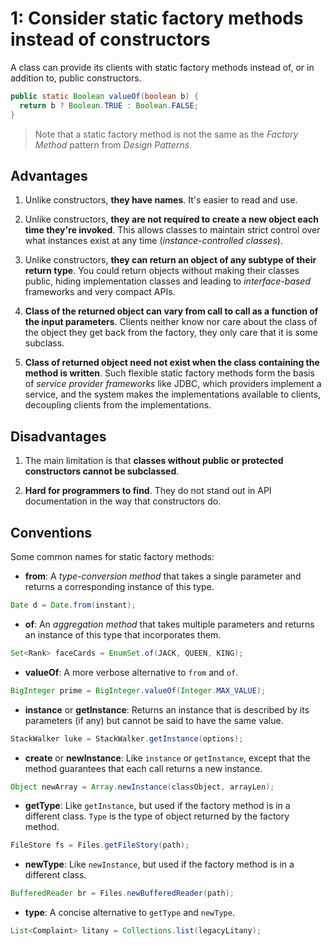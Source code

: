 # 1: Consider static factory methods instead of constructors

A class can provide its clients with static factory methods instead of, or in addition to, public constructors.

```java
public static Boolean valueOf(boolean b) {
  return b ? Boolean.TRUE : Boolean.FALSE;
}
```

> Note that a static factory method is not the same as the *Factory Method* pattern from *Design Patterns*.

## Advantages

1. Unlike constructors, **they have names**. It's easier to read and use.

2. Unlike constructors, **they are not required to create a new object each time they're invoked**. This allows classes to maintain strict control over what instances exist at any time (*instance-controlled classes*).

3. Unlike constructors, **they can return an object of any subtype of their return type**. You could return objects without making their classes public, hiding implementation classes and leading to *interface-based* frameworks and very compact APIs. 

4. **Class of the returned object can vary from call to call as a function of the input parameters**. Clients neither know nor care about the class of the object they get back from the factory, they only care that it is some subclass.

5. **Class of returned object need not exist when the class containing the method is written**. Such flexible static factory methods form the basis of *service provider frameworks* like JDBC, which providers implement a service, and the system makes the implementations available to clients, decoupling clients from the implementations.

## Disadvantages

1. The main limitation is that **classes without public or protected constructors cannot be subclassed**.

2. **Hard for programmers to find**. They do not stand out in API documentation in the way that constructors do.

## Conventions

Some common names for static factory methods:

* **from**: A *type-conversion method* that takes a single parameter and returns a corresponding instance of this type.

```java
Date d = Date.from(instant);
```

* **of**: An *aggregation method* that takes multiple parameters and returns an instance of this type that incorporates them.

```java
Set<Rank> faceCards = EnumSet.of(JACK, QUEEN, KING);
```

* **valueOf**: A more verbose alternative to `from` and `of`.

```java
BigInteger prime = BigInteger.valueOf(Integer.MAX_VALUE);
```

* **instance** or **getInstance**: Returns an instance that is described by its parameters (if any) but cannot be said to have the same value.

```java
StackWalker luke = StackWalker.getInstance(options);
```

* **create** or **newInstance**: Like `instance` or `getInstance`, except that the method guarantees that each call returns a new instance.

```java
Object newArray = Array.newInstance(classObject, arrayLen);
```

* **getType**: Like `getInstance`, but used if the factory method is in a different class. `Type` is the type of object returned by the factory method.

```java
FileStore fs = Files.getFileStory(path);
```

* **newType**: Like `newInstance`, but used if the factory method is in a different class.

```java
BufferedReader br = Files.newBufferedReader(path);
```

* **type**: A concise alternative to `getType` and `newType`.

```java
List<Complaint> litany = Collections.list(legacyLitany);
```
